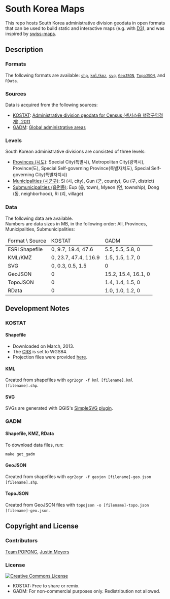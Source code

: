 South Korea Maps
================

This repo hosts South Korea administrative division geodata in open formats that can be used to build static and interactive maps (e.g. with [D3](http://d3js.org)), and was inspired by [swiss-maps](https://github.com/interactivethings/swiss-maps).


## Description
### Formats
The following formats are available: 
[`shp`](https://github.com/teampopong/southkorea-maps/blob/master/gadm/gadm.py), 
[`kml/kmz`](http://en.wikipedia.org/wiki/Keyhole_Markup_Language),
[`svg`](http://en.wikipedia.org/wiki/Scalable_Vector_Graphics), 
[`GeoJSON`](http://geojson.org),
[`TopoJSON`](http://github.com/mbostock/topojson), 
and `RData`.

### Sources 
Data is acquired from the following sources:

- [KOSTAT](http://www.gadm.org/country): [Administrative division geodata for Census (센서스용 행정구역경계), 2011](http://sgis.kostat.go.kr/statbd/statbd_03.vw)
- [GADM](http://www.gadm.org): [Global administrative areas](http://www.gadm.org/country)

### Levels
South Korean administrative divisions are consisted of three levels:

- [Provinces (시도)](http://en.wikipedia.org/wiki/Administrative_divisions_of_South_Korea#Provincial_level_divisions): Special City(특별시), Metropolitan City(광역시), Province(도), Special Self-governing Province(특별자치도), Special Self-governing City(특별자치시)
- [Municipalities (시군구)](http://en.wikipedia.org/wiki/Administrative_divisions_of_South_Korea#Municipal_level_divisions): Si (시, city), Gun (군, county), Gu (구, district)
- [Submunicipalities (읍면동)](http://en.wikipedia.org/wiki/Administrative_divisions_of_South_Korea#Submunicipal_level_divisions): Eup (읍, town), Myeon (면, township), Dong (동, neighborhood), Ri (리, village)

### Data
The following data are available.<br>
Numbers are data sizes in MB, in the following order: All, Provinces, Municipalities, Submunicipalities:

<table>
<thead>
    <tr>
        <td>Format \ Source</td>
        <td>KOSTAT</td>
        <td>GADM</td>
    </tr>
</thead>
<tbody>
    <tr>
        <td>ESRI Shapefile</td>
        <td>0, 9.7, 19.4, 47.6</td>
        <td>5.5, 5.5, 5.8, 0</td>
    </tr>
    <tr>
        <td>KML/KMZ</td>
        <td>0, 23.7, 47.4, 116.9</td>
        <td>1.5, 1.5, 1.7, 0</td>
    </tr>
    <tr>
        <td>SVG</td>
        <td>0, 0.3, 0.5, 1.5</td>
        <td>0</td>
    </tr>
    <tr>
        <td>GeoJSON</td>
        <td>0</td>
        <td>15.2, 15.4, 16.1, 0</td>
    </tr>
    <tr>
        <td>TopoJSON</td>
        <td>0</td>
        <td>1.4, 1.4, 1.5, 0</td>
    </tr>
    <tr>
        <td>RData</td>
        <td>0</td>
        <td>1.0, 1.0, 1.2, 0</td>
    </tr>
</tbody>
</table>

## Development Notes
### KOSTAT
#### Shapefile
- Downloaded on March, 2013.
- The [CRS](http://en.wikipedia.org/wiki/Coordinate_reference_system) is set to WGS84.
- Projection files were provided [here](http://sgis.kostat.go.kr/contents/support/support_01_closeup.jsp?sgis_board_seq=344&code=N).

#### KML
Created from shapefiles with `ogr2ogr -f kml [filename].kml [filename].shp`.

#### SVG
SVGs are generated with QGIS's [SimpleSVG plugin](http://plugins.qgis.org/plugins/simplesvg/).


### GADM
#### Shapefile, KMZ, RData
To download data files, run:

    make get_gadm

#### GeoJSON
Created from shapefiles with `ogr2ogr -f geojon [filename]-geo.json [filename].shp`.

#### TopoJSON
Created from GeoJSON files with `topojson -o [filename]-topo.json [filename]-geo.json`.


## Copyright and License
### Contributors
[Team POPONG](http://en.popong.com), [Justin Meyers](mailto:justinelliotmeyers@gmail.com)

### License
<a rel="license" href="http://creativecommons.org/licenses/by/3.0/"><img alt="Creative Commons License" style="border-width:0" src="http://i.creativecommons.org/l/by/3.0/88x31.png" /></a>

- KOSTAT: Free to share or remix.
- GADM:  For non-commercial purposes only. Redistribution not allowed.
